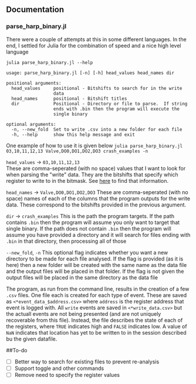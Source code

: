 ## Documentation

### parse_harp_binary.jl
There were a couple of attempts at this in some different languages.  In the end, I settled for Julia for the combination of speed and a nice high level language

`julia parse_harp_binary.jl --help`
```
usage: parse_harp_binary.jl [-n] [-h] head_values head_names dir

positional arguments:
  head_values     positional - Bitshifts to search for in the write
                  data
  head_names      positional - Bitshift titles
  dir             Positional - Directory or file to parse.  If string
                  ends with .bin then the program will execute the
                  single binary

optional arguments:
  -n, --new_fold  Set to write .csv into a new folder for each file
  -h, --help      show this help message and exit
```

One example of how to use it is given below
`julia parse_harp_binary.jl 03,10,11,12,13 Valve,DO0,DO1,DO2,DO3 crash_examples -n`

`head_values` -> `03,10,11,12,13`  
These are comma-seperated (with no space) values that I want to look for when parsing the "write" data.  They are the bitshifts that specify which register to write to in the bitmask.  See [here](https://bitbucket.org/fchampalimaud/device.behavior/src/master/Firmware/Behavior/app_ios_and_regs.h) to find that information. 

`head_names` -> `Valve,DO0,DO1,DO2,DO3`
These are comma-seperated (with no space) names of each of the columns that the program outputs for the write data.  These correspond to the bitshifts provided in the previous argument.

`dir` -> `crash_examples`
This is the path the program targets.  If the path contains `.bin` then the program will assume you only want to target that single binary.  If the path does not contain `.bin` then the program will assume you have provided a directory and it will search for files ending with `.bin` in that directory, then processing all of those

`--new_fold`, `-n` 
This optional flag indicates whether you want a new directory to be made for each file analysed.  If the flag is provided (as it is here) then a new folder will be created with the same name as the data file and the output files will be placed in that folder.  If the flag is not given the output files will be placed in the same directory as the data file

The program, as run from the command line, results in the creation of a few `.csv` files.  One file each is created for each type of event.  These are saved as `<*event_data_$address.csv>` where `address` is the register address that event is logged with.  All `write` events are saved in `<*write_data.csv>` but the actuall events are not being presented (and are not uniquely recoverable from this file).  Instead, the file describes the state of each of the registers, where `TRUE` indicates high and `FALSE` indicates low.  A value of `NaN` indicates that location has yet to be written to in the session described bu the given datafile.

##To-do
- [ ] Better way to search for existing files to prevent re-analysis
- [ ] Support toggle and other commands
- [ ] Remove need to specify the register values
